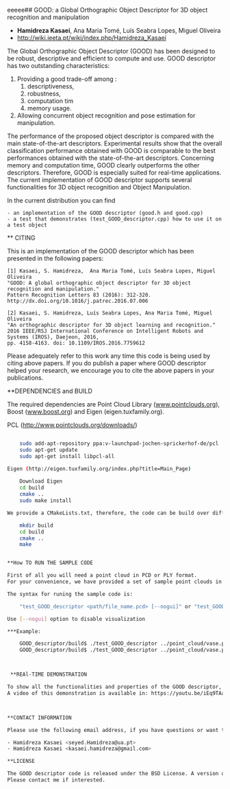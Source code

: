 eeeee## GOOD: a Global Orthographic Object Descriptor for 3D object recognition and manipulation
* **Hamidreza Kasaei**, Ana Maria Tomé, Luís Seabra Lopes, Miguel Oliveira
* http://wiki.ieeta.pt/wiki/index.php/Hamidreza_Kasaei

The Global Orthographic Object Descriptor (GOOD) has been designed to be robust, descriptive and efficient to compute and use. GOOD descriptor has two outstanding characteristics: 

1. Providing a good trade-off among :
	1. descriptiveness,
  	2. robustness,
  	3. computation tim
  	4. memory usage.
2. Allowing concurrent object recognition and pose estimation for manipulation.

The performance of the proposed object descriptor is compared with the main state-of-the-art descriptors. Experimental results show that the overall classification performance obtained with GOOD is comparable to the best performances obtained with the state-of-the-art descriptors. Concerning memory and computation time, GOOD clearly outperforms the other descriptors. Therefore, GOOD is especially suited for real-time applications.
The current implementation of GOOD descriptor supports several functionalities for 3D object recognition and Object Manipulation.




In the current distribution you can find 
  	
	- an implementation of the GOOD descriptor (good.h and good.cpp)
  	- a test that demonstrates (test_GOOD_descriptor.cpp) how to use it on a test object


** CITING

This is an implementation of the GOOD descriptor which has been presented in the following papers:

	[1] Kasaei, S. Hamidreza,  Ana Maria Tomé, Luís Seabra Lopes, Miguel Oliveira 
	"GOOD: A global orthographic object descriptor for 3D object recognition and manipulation." 
	Pattern Recognition Letters 83 (2016): 312-320.
	http://dx.doi.org/10.1016/j.patrec.2016.07.006

	[2] Kasaei, S. Hamidreza, Luís Seabra Lopes, Ana Maria Tomé, Miguel Oliveira 
	"An orthographic descriptor for 3D object learning and recognition." 
	2016 IEEE/RSJ International Conference on Intelligent Robots and Systems (IROS), Daejeon, 2016, 
	pp. 4158-4163. doi: 10.1109/IROS.2016.7759612

Please adequately refer to this work any time this code is being used by citing above papers.
If you do publish a paper where GOOD descriptor helped your research, we encourage you to cite the above papers in your publications.



**DEPENDENCIES and BUILD

The required dependencies are Point Cloud Library (www.pointclouds.org), Boost (www.boost.org) and Eigen (eigen.tuxfamily.org).

PCL (http://www.pointclouds.org/downloads/)
```bash

	sudo add-apt-repository ppa:v-launchpad-jochen-sprickerhof-de/pcl
	sudo apt-get update
	sudo apt-get install libpcl-all

Eigen (http://eigen.tuxfamily.org/index.php?title=Main_Page)
	
	Download Eigen
	cd build
	cmake ..
	sudo make install

We provide a CMakeLists.txt, therefore, the code can be build over different compilers and platforms by making use of CMake (www.cmake.org).

	mkdir build
	cd build
	cmake ..
	make


**How TO RUN THE SAMPLE CODE 

First of all you will need a point cloud in PCD or PLY format. 
For your convenience, we have provided a set of sample point clouds in both PLY and PCD format in a folder namely "point_cloud". 

The syntax for runing the sample code is: 

	"test_GOOD_descriptor <path/file_name.pcd> [--nogui]" or "test_GOOD_descriptor <path/file_name.ply> [--nogui]"

Use [--nogui] option to disable visualization

***Example:

	GOOD_descriptor/build$ ./test_GOOD_descriptor ../point_cloud/vase.pcd 
	GOOD_descriptor/build$ ./test_GOOD_descriptor ../point_cloud/vase.pcd --nogui



 **REAl-TIME DEMONSTRATION 

To show all the functionalities and properties of the GOOD descriptor, a real demonstration was performed. 
A video of this demonstration is available in: https://youtu.be/iEq9TAaY9u8



**CONTACT INFORMATION 

Please use the following email address, if you have questions or want to contribute to this project:

- Hamidreza Kasaei <seyed.Hamidreza@ua.pt> 
- Hamidreza Kasaei <kasaei.hamidreza@gmail.com> 

**LICENSE 

The GOOD descriptor code is released under the BSD License. A version of this code under a different licensing agreement, intended for commercial use, is also available. 
Please contact me if interested.
